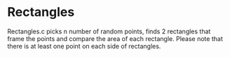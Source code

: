 # Rectangles

Rectangles.c picks n number of random points, finds 2 rectangles that frame the points and compare the area of each rectangle. Please note that there is at least one point on each side of rectangles. 
